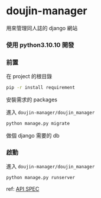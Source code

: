 # doujin-manager
用來管理同人誌的 django 網站

### 使用 python3.10.10 開發

### 前置
在 project 的根目錄
```bash
pip -r install requirement
```
安裝需求的 packages

進入 `doujin-manager/doujin_manager`
```bash
python manage.py migrate
```
做個 django 需要的 db

### 啟動
進入 `doujin-manager/doujin_manager`
```bash
python manage.py runserver
```

ref:
[API SPEC](https://app.swaggerhub.com/apis-docs/B850108CD/Doujinshi/1.0.0#/)
